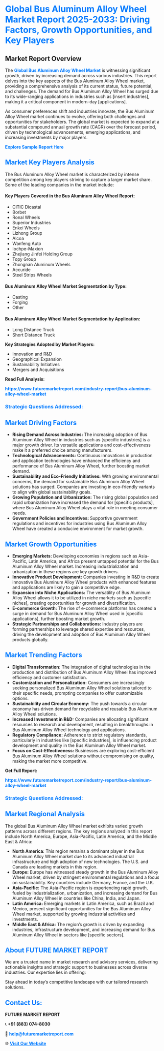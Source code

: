 <h1 style="color: #007BFF;">Global Bus Aluminum Alloy Wheel Market Report 2025-2033: Driving Factors, Growth Opportunities, and Key Players</h1>

<section id="overview">
<h2>Market Report Overview</h2>
<p>The <a href="https://www.futuremarketreport.com/industry-report/bus-aluminum-alloy-wheel-market" style="color: #007BFF; text-decoration: none;"><strong>Global Bus Aluminum Alloy Wheel Market</strong></a> is witnessing significant growth, driven by increasing demand across various industries. This report delves into the key aspects of the Bus Aluminum Alloy Wheel market, providing a comprehensive analysis of its current status, future potential, and challenges. The demand for Bus Aluminum Alloy Wheel has surged due to its wide-ranging applications in industries such as [insert industries], making it a critical component in modern-day [applications].</p>
<p>As consumer preferences shift and industries innovate, the Bus Aluminum Alloy Wheel market continues to evolve, offering both challenges and opportunities for stakeholders. The global market is expected to expand at a substantial compound annual growth rate (CAGR) over the forecast period, driven by technological advancements, emerging applications, and increasing investments by major players.</p>
</section>

<section id="overview">
<p><a href="https://www.futuremarketreport.com/request-sample/reportId=36281" style="color: #007BFF; text-decoration: none;"><strong>Explore Sample Report Here</strong></a></p>
</section>

<section id="key-players">
<h2 style="color: #007BFF;">Market Key Players Analysis</h2>
<p>The Bus Aluminum Alloy Wheel market is characterized by intense competition among key players striving to capture a larger market share. Some of the leading companies in the market include:</p>
<h4>Key Players Covered in the Bus Aluminum Alloy Wheel Report:</h4>
<ul><li>CITIC Dicastal</li><li>Borbet</li><li>Ronal Wheels</li><li>Superior Industries</li><li>Enkei Wheels</li><li>Lizhong Group</li><li>Alcoa</li><li>Wanfeng Auto</li><li>Iochpe-Maxion</li><li>Zhejiang Jinfei Holding Group</li><li>Topy Group</li><li>Zhongnan Aluminum Wheels</li><li>Accuride</li><li>Steel Strips Wheels</li></ul>
<h4>Bus Aluminum Alloy Wheel Market Segmentation by Type:</h4>
<ul><li>Casting</li><li>Forging</li><li>Other</li></ul>

<h4>Bus Aluminum Alloy Wheel Market Segmentation by Application:</h4>
<ul><li>Long Distance Truck</li><li>Short Distance Truck</li></ul>
<p><strong>Key Strategies Adopted by Market Players:</strong></p>
<ul>
<li>Innovation and R&D</li>
<li>Geographical Expansion</li>
<li>Sustainability Initiatives</li>
<li>Mergers and Acquisitions</li>
</ul>
</section>

<section>
<p><strong>Read Full Analysis: </strong></p><a href="https://www.futuremarketreport.com/industry-report/bus-aluminum-alloy-wheel-market" style="color: #007BFF; text-decoration: none;"><strong>https://www.futuremarketreport.com/industry-report/bus-aluminum-alloy-wheel-market</strong></a>
<h3 style="color: #007BFF;">Strategic Questions Addressed:</h3>
</section>

<section id="driving-factors">
<h2 style="color: #007BFF;">Market Driving Factors</h2>
<ul>
<li><strong>Rising Demand Across Industries:</strong> The increasing adoption of Bus Aluminum Alloy Wheel in industries such as [specific industries] is a major growth driver. Its versatile applications and cost-effectiveness make it a preferred choice among manufacturers.</li>
<li><strong>Technological Advancements:</strong> Continuous innovations in production and application technologies have enhanced the efficiency and performance of Bus Aluminum Alloy Wheel, further boosting market demand.</li>
<li><strong>Sustainability and Eco-Friendly Initiatives:</strong> With growing environmental concerns, the demand for sustainable Bus Aluminum Alloy Wheel solutions has surged. Companies are investing in eco-friendly variants to align with global sustainability goals.</li>
<li><strong>Growing Population and Urbanization:</strong> The rising global population and rapid urbanization have increased the demand for [specific products], where Bus Aluminum Alloy Wheel plays a vital role in meeting consumer needs.</li>
<li><strong>Government Policies and Incentives:</strong> Supportive government regulations and incentives for industries using Bus Aluminum Alloy Wheel have created a conducive environment for market growth.</li>
</ul>
</section>

<section id="growth-opportunities">
<h2 style="color: #007BFF;">Market Growth Opportunities</h2>
<ul>
<li><strong>Emerging Markets:</strong> Developing economies in regions such as Asia-Pacific, Latin America, and Africa present untapped potential for the Bus Aluminum Alloy Wheel market. Increasing industrialization and urbanization in these regions are key growth drivers.</li>
<li><strong>Innovative Product Development:</strong> Companies investing in R&D to create innovative Bus Aluminum Alloy Wheel products with enhanced features and applications are likely to gain a competitive edge.</li>
<li><strong>Expansion into Niche Applications:</strong> The versatility of Bus Aluminum Alloy Wheel allows it to be utilized in niche markets such as [specific niches], creating opportunities for growth and diversification.</li>
<li><strong>E-commerce Growth:</strong> The rise of e-commerce platforms has created a surge in demand for Bus Aluminum Alloy Wheel used in [specific applications], further boosting market growth.</li>
<li><strong>Strategic Partnerships and Collaborations:</strong> Industry players are forming partnerships to leverage shared expertise and resources, driving the development and adoption of Bus Aluminum Alloy Wheel products globally.</li>
</ul>
</section>

<section id="trending-factors">
<h2 style="color: #007BFF;">Market Trending Factors</h2>
<ul>
<li><strong>Digital Transformation:</strong> The integration of digital technologies in the production and distribution of Bus Aluminum Alloy Wheel has improved efficiency and customer satisfaction.</li>
<li><strong>Customization and Personalization:</strong> Consumers are increasingly seeking personalized Bus Aluminum Alloy Wheel solutions tailored to their specific needs, prompting companies to offer customizable options.</li>
<li><strong>Sustainability and Circular Economy:</strong> The push towards a circular economy has driven demand for recyclable and reusable Bus Aluminum Alloy Wheel solutions.</li>
<li><strong>Increased Investment in R&D:</strong> Companies are allocating significant resources to research and development, resulting in breakthroughs in Bus Aluminum Alloy Wheel technology and applications.</li>
<li><strong>Regulatory Compliance:</strong> Adherence to strict regulatory standards, particularly in industries like [specific industries], is influencing product development and quality in the Bus Aluminum Alloy Wheel market.</li>
<li><strong>Focus on Cost-Effectiveness:</strong> Businesses are exploring cost-efficient Bus Aluminum Alloy Wheel solutions without compromising on quality, making the market more competitive.</li>
</ul>
</section>

<section>
<p><strong>Get Full Report: </strong></p><a href="https://www.futuremarketreport.com/industry-report/bus-aluminum-alloy-wheel-market" style="color: #007BFF; text-decoration: none;"><strong>https://www.futuremarketreport.com/industry-report/bus-aluminum-alloy-wheel-market</strong></a>
<h3 style="color: #007BFF;">Strategic Questions Addressed:</h3>
</section>


<section id="regional-analysis">
<h2 style="color: #007BFF;">Market Regional Analysis</h2>
<p>The global Bus Aluminum Alloy Wheel market exhibits varied growth patterns across different regions. The key regions analyzed in this report include North America, Europe, Asia-Pacific, Latin America, and the Middle East & Africa:</p>
<ul>
<li><strong>North America:</strong> This region remains a dominant player in the Bus Aluminum Alloy Wheel market due to its advanced industrial infrastructure and high adoption of new technologies. The U.S. and Canada are leading markets in this region.</li>
<li><strong>Europe:</strong> Europe has witnessed steady growth in the Bus Aluminum Alloy Wheel market, driven by stringent environmental regulations and a focus on sustainability. Key countries include Germany, France, and the U.K.</li>
<li><strong>Asia-Pacific:</strong> The Asia-Pacific region is experiencing rapid growth, fueled by industrialization, urbanization, and increasing demand for Bus Aluminum Alloy Wheel in countries like China, India, and Japan.</li>
<li><strong>Latin America:</strong> Emerging markets in Latin America, such as Brazil and Mexico, present significant opportunities for the Bus Aluminum Alloy Wheel market, supported by growing industrial activities and investments.</li>
<li><strong>Middle East & Africa:</strong> The region’s growth is driven by expanding industries, infrastructure development, and increasing demand for Bus Aluminum Alloy Wheel in sectors like [specific sectors].</li>
</ul>
</section>

<footer>
<h2 style="color: #007BFF;">About FUTURE MARKET REPORT</h2>
<p>We are a trusted name in market research and advisory services, delivering actionable insights and strategic support to businesses across diverse industries. Our expertise lies in offering:</p>

<p>Stay ahead in today’s competitive landscape with our tailored research solutions.</p>

<h2 style="color: #007BFF;">Contact Us:</h2>
<p><strong>FUTURE MARKET REPORT</strong></p>
<p>📞 <strong>+91 (883) 074-8030</strong></p>
<p>📧 <strong><a href="mailto:help@futuremarketreport.com" style="color: #007BFF;">help@futuremarketreport.com</a></strong></p>
<p>🌐 <strong><a href="https://www.futuremarketreport.com/" style="color: #007BFF;">Visit Our Website</a></strong></p>
</footer>